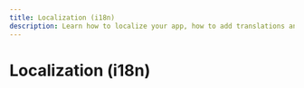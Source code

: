 ```yaml
---
title: Localization (i18n)
description: Learn how to localize your app, how to add translations and contribute them.
---
```


# Localization (i18n)
